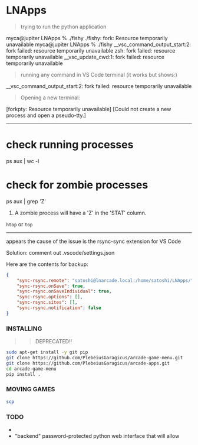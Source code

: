 # LNApps

> trying to run the python application

myca@jupiter LNApps % ./fishy
./fishy: fork: Resource temporarily unavailable
myca@jupiter LNApps % ./fishy
__vsc_command_output_start:2: fork failed: resource temporarily unavailable
zsh: fork failed: resource temporarily unavailable
__vsc_update_cwd:1: fork failed: resource temporarily unavailable    


> running any command in VS Code terminal (it works but shows:)

__vsc_command_output_start:2: fork failed: resource temporarily unavailable

> Opening a new terminal:

[forkpty: Resource temporarily unavailable]
[Could not create a new process and open a pseudo-tty.]

---

# check running processes
ps aux | wc -l

# check for zombie processes
ps aux | grep 'Z'

1. A zombie process will have a 'Z' in the 'STAT' column.

`htop` or `top`

---

appears the cause of the issue is the rsync-sync extension for VS Code

Solution: comment out .vscode/settings.json

Here are the contents for backup:

```json
{
    "sync-rsync.remote": "satoshi@lnarcade.local:/home/satoshi/LNApps/",
    "sync-rsync.onSave": true,
    "sync-rsync.onSaveIndividual": true,
    "sync-rsync.options": [],
    "sync-rsync.sites": [],
    "sync-rsync.notification": false
}
```


### INSTALLING

>> DEPRECATED!!

```sh
sudo apt-get install -y git pip
git clone https://github.com/PlebeiusGaragicus/arcade-game-menu.git
git clone https://github.com/PlebeiusGaragicus/arcade-apps.git
cd arcade-game-menu
pip install .
```


### MOVING GAMES

```sh
scp 
```


### TODO

- 
- "backend" password-protected python web interface that will allow
